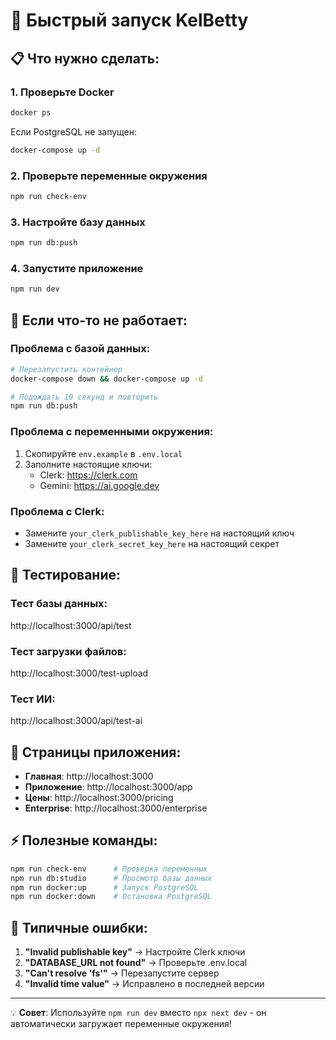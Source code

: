 # 🚀 Быстрый запуск KelBetty

## 📋 Что нужно сделать:

### 1. Проверьте Docker
```bash
docker ps
```
Если PostgreSQL не запущен:
```bash
docker-compose up -d
```

### 2. Проверьте переменные окружения
```bash
npm run check-env
```

### 3. Настройте базу данных
```bash
npm run db:push
```

### 4. Запустите приложение
```bash
npm run dev
```

## 🔧 Если что-то не работает:

### Проблема с базой данных:
```bash
# Перезапустить контейнер
docker-compose down && docker-compose up -d

# Подождать 10 секунд и повторить
npm run db:push
```

### Проблема с переменными окружения:
1. Скопируйте `env.example` в `.env.local`
2. Заполните настоящие ключи:
   - Clerk: https://clerk.com
   - Gemini: https://ai.google.dev

### Проблема с Clerk:
- Замените `your_clerk_publishable_key_here` на настоящий ключ
- Замените `your_clerk_secret_key_here` на настоящий секрет

## 🧪 Тестирование:

### Тест базы данных:
http://localhost:3000/api/test

### Тест загрузки файлов:
http://localhost:3000/test-upload

### Тест ИИ:
http://localhost:3000/api/test-ai

## 📱 Страницы приложения:

- **Главная**: http://localhost:3000
- **Приложение**: http://localhost:3000/app  
- **Цены**: http://localhost:3000/pricing
- **Enterprise**: http://localhost:3000/enterprise

## ⚡ Полезные команды:

```bash
npm run check-env      # Проверка переменных
npm run db:studio      # Просмотр базы данных
npm run docker:up      # Запуск PostgreSQL
npm run docker:down    # Остановка PostgreSQL
```

## 🐛 Типичные ошибки:

1. **"Invalid publishable key"** → Настройте Clerk ключи
2. **"DATABASE_URL not found"** → Проверьте .env.local
3. **"Can't resolve 'fs'"** → Перезапустите сервер
4. **"Invalid time value"** → Исправлено в последней версии

---

💡 **Совет**: Используйте `npm run dev` вместо `npx next dev` - он автоматически загружает переменные окружения!
